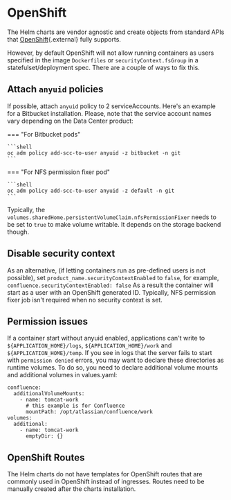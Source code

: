 # OpenShift

The Helm charts are vendor agnostic and create objects from standard APIs that [OpenShift](https://www.openshift.com/){.external} fully supports.

However, by default OpenShift will not allow running containers as users specified in the image `Dockerfiles`
or `securityContext.fsGroup` in a statefulset/deployment spec. There are a couple of ways to fix this.

## Attach `anyuid` policies
If possible, attach `anyuid` policy to 2 serviceAccounts. Here's an example for a Bitbucket installation.
Please, note that the service account names vary depending on the Data Center product:

=== "For Bitbucket pods"

    ```shell
    oc adm policy add-scc-to-user anyuid -z bitbucket -n git
    ```

=== "For NFS permission fixer pod"

    ```shell
    oc adm policy add-scc-to-user anyuid -z default -n git
    ```

Typically, the `volumes.sharedHome.persistentVolumeClaim.nfsPermissionFixer` needs to be set to `true` to make volume writable.
It depends on the storage backend though.

## Disable security context

As an alternative, (if letting containers run as pre-defined users is not possible), set `product_name.securityContextEnabled` to `false`, for example, `confluence.securityContextEnabled: false`
As a result the container will start as a user with an OpenShift generated ID.
Typically, NFS permission fixer job isn't required when no security context is set.

## Permission issues

If a container start without anyuid enabled, applications can't write to `${APPLICATION_HOME}/logs`, `${APPLICATION_HOME}/work` and `${APPLICATION_HOME}/temp`.
If you see in logs that the server fails to start with `permission denied` errors, you may want to declare these directories as runtime volumes. To do so, you need to declare additional volume mounts and additional volumes in values.yaml:

```
confluence:
  additionalVolumeMounts:
    - name: tomcat-work
      # this example is for Confluence
      mountPath: /opt/atlassian/confluence/work
volumes:
  additional:
    - name: tomcat-work
      emptyDir: {}
```

## OpenShift Routes

The Helm charts do not have templates for OpenShift routes that are commonly used in OpenShift instead of ingresses.
Routes need to be manually created after the charts installation.
